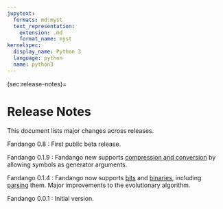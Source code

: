 ```yaml
---
jupytext:
  formats: md:myst
  text_representation:
    extension: .md
    format_name: myst
kernelspec:
  display_name: Python 3
  language: python
  name: python3
---
```


(sec:release-notes)=
# Release Notes

This document lists major changes across releases.

Fandango 0.8
: First public beta release.

Fandango 0.1.9
: Fandango new supports [compression and conversion](sec:conversion) by allowing symbols as generator arguments.

Fandango 0.1.4
: Fandango now supports [bits](sec:bits) and [binaries](sec:binary), including [parsing](sec:parsing) them.
Major improvements to the evolutionary algorithm.

Fandango 0.0.1
: Initial version.